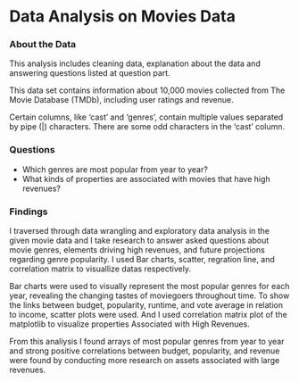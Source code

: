 # Data Analysis on Movies Data

### About the  Data

This analysis includes cleaning data, explanation about the data and answering questions listed at question part.

This data set contains information about 10,000 movies collected from The Movie Database (TMDb), including user ratings and revenue.

Certain columns, like ‘cast’ and ‘genres’, contain multiple values separated by pipe (|) characters. There are some odd characters in the ‘cast’ column. 

### Questions

- Which genres are most popular from year to year?
- What kinds of properties are associated with movies that have high revenues?

### Findings

I traversed through data wrangling and exploratory data analysis in the given movie data and I take research to answer asked questions about movie genres, elements driving high revenues, and future projections regarding genre popularity. 
I used Bar charts, scatter, regration line, and correlation matrix to visuallize datas respectively.

Bar charts were used to visually represent the most popular genres for each year, revealing the changing tastes of moviegoers throughout time. To show the links between budget, popularity, runtime, and vote average in relation to income, scatter plots were used. And I used correlation matrix plot of the matplotlib to visualize properties Associated with High Revenues.
 
From this analiysis I found arrays of most popular genres from year to year and strong positive correlations between budget, popularity, and revenue were found by conducting more research on assets associated with large revenues.

